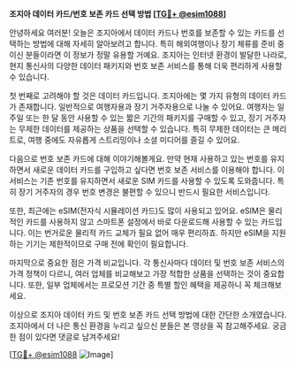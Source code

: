 **조지아 데이터 카드/번호 보존 카드 선택 방법 [[TG💪+ @esim1088](https://t.me/s/esim1088)]**

안녕하세요 여러분! 오늘은 조지아에서 데이터 카드나 번호를 보존할 수 있는 카드를 선택하는 방법에 대해 자세히 알아보려고 합니다. 특히 해외여행이나 장기 체류를 준비 중이신 분들이라면 이 정보가 정말 유용할 거예요. 조지아는 인터넷 환경이 발달한 나라로, 현지 통신사의 다양한 데이터 패키지와 번호 보존 서비스를 통해 더욱 편리하게 사용할 수 있습니다.

첫 번째로 고려해야 할 것은 데이터 카드입니다. 조지아에는 몇 가지 유형의 데이터 카드가 존재합니다. 일반적으로 여행자용과 장기 거주자용으로 나눌 수 있어요. 여행자는 일주일 또는 한 달 동안 사용할 수 있는 짧은 기간의 패키지를 구매할 수 있고, 장기 거주자는 무제한 데이터를 제공하는 상품을 선택할 수 있습니다. 특히 무제한 데이터는 큰 메리트로, 여행 중에도 자유롭게 스트리밍이나 소셜 미디어를 즐길 수 있어요.

다음으로 번호 보존 카드에 대해 이야기해볼게요. 만약 현재 사용하고 있는 번호를 유지하면서 새로운 데이터 카드를 구입하고 싶다면 번호 보존 서비스를 이용해야 합니다. 이 서비스는 기존 번호를 유지하면서 새로운 SIM 카드를 사용할 수 있도록 도와줍니다. 특히 장기 거주자의 경우 번호 변경은 불편할 수 있으니 반드시 필요한 서비스입니다.

또한, 최근에는 eSIM(전자식 시뮬레이션 카드)도 많이 사용되고 있어요. eSIM은 물리적인 카드를 사용하지 않고 스마트폰 설정에서 바로 다운로드해 사용할 수 있는 카드입니다. 이는 번거로운 물리적 카드 교체가 필요 없어 매우 편리하죠. 하지만 eSIM을 지원하는 기기는 제한적이므로 구매 전에 확인이 필요합니다.

마지막으로 중요한 점은 가격 비교입니다. 각 통신사마다 데이터 및 번호 보존 서비스의 가격 정책이 다르니, 여러 업체를 비교해보고 가장 적합한 상품을 선택하는 것이 중요합니다. 또한, 일부 업체에서는 프로모션 기간 중 특별 할인 혜택을 제공하니 꼭 체크해보세요.

이상으로 조지아 데이터 카드 및 번호 보존 카드 선택 방법에 대한 간단한 소개였습니다. 조지아에서 더 나은 통신 환경을 누리고 싶으신 분들은 본 영상을 꼭 참고해주세요. 궁금한 점이 있다면 댓글로 남겨주세요! 

[[TG💪+ @esim1088](https://t.me/s/esim1088) ![Image](https://i.postimg.cc/Y0z9fWf4/image.png)]